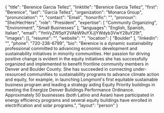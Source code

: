 {
  "title": "Berenice Garcia Tellez",
  "linktitle": "Berenice Garcia Tellez",
  "first": "Berenice",
  "last": "Garcia Tellez",
  "organization": "Monarca Group",
  "pronunciation": "",
  "contact": "Email",
  "honorific": "",
  "pronoun": "She/Her/Hers",
  "role": "President",
  "expertise": [
    "Community Organizing",
    "Environment",
    "Small Businesses"
  ],
  "languages": "English, Spanish, Italian",
  "email": "YmVyZW5pY2VAbW9uYXJjYWdyb3VwY28uY29t",
  "images": [],
  "resume": "",
  "website": "",
  "location": [
    "Boulder"
  ],
  "linkedin": "",
  "phone": "720-238-6799",
  "bio": "Berenice is a dynamic sustainability professional committed to advancing economic development and sustainability initiatives in minority communities. Her passion for driving positive change is evident in the equity initiatives she has successfully organized and implemented to benefit frontline community members in Denver and Boulder County. She has succeeded in connecting under-resourced communities to sustainability programs to advance climate action and equity, for example, in launching Longmont's first equitable sustainable business program and leading a strategy aiding Equity Priority buildings in meeting the Energize Denver Buildings Performance Ordinance. Approximately 50 businesses (both Latino and Asian) have participated in energy efficiency programs and several equity buildings have enrolled in electrification and solar programs.",
  "layout": "person"
}